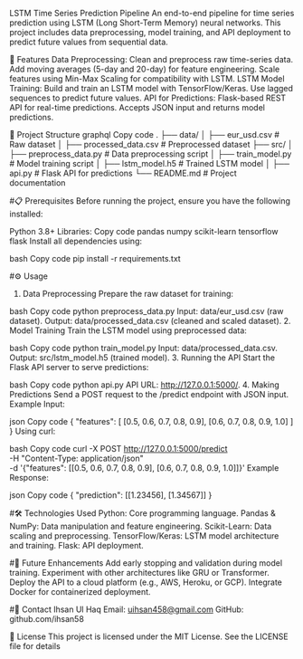 LSTM Time Series Prediction Pipeline
An end-to-end pipeline for time series prediction using LSTM (Long Short-Term Memory) neural networks. This project includes data preprocessing, model training, and API deployment to predict future values from sequential data.

🚀 Features
Data Preprocessing:
Clean and preprocess raw time-series data.
Add moving averages (5-day and 20-day) for feature engineering.
Scale features using Min-Max Scaling for compatibility with LSTM.
LSTM Model Training:
Build and train an LSTM model with TensorFlow/Keras.
Use lagged sequences to predict future values.
API for Predictions:
Flask-based REST API for real-time predictions.
Accepts JSON input and returns model predictions.

📂 Project Structure
graphql
Copy code
.
├── data/
│   ├── eur_usd.csv                # Raw dataset
│   ├── processed_data.csv         # Preprocessed dataset
├── src/
│   ├── preprocess_data.py         # Data preprocessing script
│   ├── train_model.py             # Model training script
│   ├── lstm_model.h5              # Trained LSTM model
│   ├── api.py                     # Flask API for predictions
└── README.md                      # Project documentation

#📋 Prerequisites
Before running the project, ensure you have the following installed:

Python 3.8+
Libraries:
Copy code
pandas
numpy
scikit-learn
tensorflow
flask
Install all dependencies using:

bash
Copy code
pip install -r requirements.txt

#⚙️ Usage
1. Data Preprocessing
Prepare the raw dataset for training:

bash
Copy code
python preprocess_data.py
Input: data/eur_usd.csv (raw dataset).
Output: data/processed_data.csv (cleaned and scaled dataset).
2. Model Training
Train the LSTM model using preprocessed data:

bash
Copy code
python train_model.py
Input: data/processed_data.csv.
Output: src/lstm_model.h5 (trained model).
3. Running the API
Start the Flask API server to serve predictions:

bash
Copy code
python api.py
API URL: http://127.0.0.1:5000/.
4. Making Predictions
Send a POST request to the /predict endpoint with JSON input.
Example Input:

json
Copy code
{
  "features": [
    [0.5, 0.6, 0.7, 0.8, 0.9],
    [0.6, 0.7, 0.8, 0.9, 1.0]
  ]
}
Using curl:

bash
Copy code
curl -X POST http://127.0.0.1:5000/predict \
-H "Content-Type: application/json" \
-d '{"features": [[0.5, 0.6, 0.7, 0.8, 0.9], [0.6, 0.7, 0.8, 0.9, 1.0]]}'
Example Response:

json
Copy code
{
  "prediction": [[1.23456], [1.34567]]
}

#🛠️ Technologies Used
Python: Core programming language.
Pandas & NumPy: Data manipulation and feature engineering.
Scikit-Learn: Data scaling and preprocessing.
TensorFlow/Keras: LSTM model architecture and training.
Flask: API deployment.

#🎯 Future Enhancements
Add early stopping and validation during model training.
Experiment with other architectures like GRU or Transformer.
Deploy the API to a cloud platform (e.g., AWS, Heroku, or GCP).
Integrate Docker for containerized deployment.

#📧 Contact
Ihsan Ul Haq
Email: uihsan458@gmail.com
GitHub: github.com/ihsan58

📜 License
This project is licensed under the MIT License. See the LICENSE file for details
